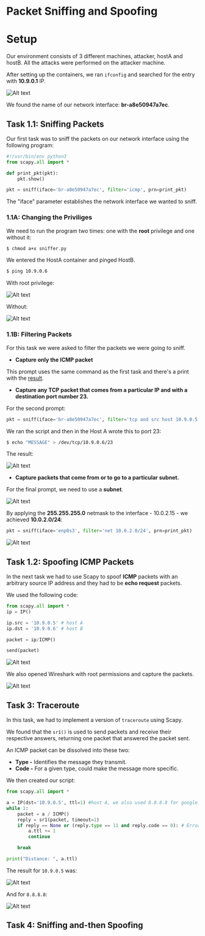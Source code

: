 # Packet Sniffing and Spoofing

# Setup

Our environment consists of 3 different machines, attacker, hostA and hostB. All the attacks were performed on the attacker machine.

After setting up the containers, we ran `ifconfig` and searched for the entry with **10.9.0.1** IP.

![Alt text](./images/image13.png)

We found the name of our network interface: **br-a8e50947a7ec**. 

## Task 1.1: Sniffing Packets

Our first task was to sniff the packets on our network interface using the following program:

```Python
#!/usr/bin/env python3
from scapy.all import *

def print_pkt(pkt):
    pkt.show()

pkt = sniff(iface='br-a8e50947a7ec', filter='icmp', prn=print_pkt)
```

The "iface" parameter establishes the network interface we wanted to sniff.

### 1.1A: Changing the Priviliges

We need to run the program two times: one with the **root** privilege and one without it:

```bash
$ chmod a+x sniffer.py
```
We entered the HostA container and pinged HostB.

```bash
$ ping 10.9.0.6
```

With root privilege:

![Alt text](./images/image13-1.png)

Without:

![Alt text](./images/image13-2.png)

### 1.1B: Filtering Packets

For this task we were asked to filter the packets we were going to sniff.

* **Capture only the ICMP packet**

This prompt uses the same command as the first task and there's a print with the [result](#11a-changing-the-priviliges1.1A).

* **Capture any TCP packet that comes from a particular IP and with a destination port number 23.**

For the second prompt:

```python
pkt = sniff(iface='br-a8e50947a7ec', filter='tcp and src host 10.9.0.5 and dst port 23', prn=print_pkt)
```

We ran the script and then in the Host A wrote this to port 23:

```bash
$ echo "MESSAGE" > /dev/tcp/10.9.0.6/23
```

The result:

![Alt text](./images/image13-3.png)

* **Capture packets that come from or to go to a particular subnet.**

For the final prompt, we need to use a **subnet**.

![Alt text](./images/image13-4.png)


By applying the **255.255.255.0** netmask to the interface - 10.0.2.15 - we achieved **10.0.2.0/24**:

```python
pkt = sniff(iface='enp0s3', filter='net 10.0.2.0/24', prn=print_pkt)
```

![Alt text](./images/image13-5.png)

## Task 1.2: Spoofing ICMP Packets

In the next task we had to use Scapy to spoof **ICMP** packets with an arbitrary source IP address and they had to be **echo request** packets.

We used the following code:

```python
from scapy.all import *
ip = IP()

ip.src = '10.9.0.5' # host A
ip.dst = '10.9.0.6' # host B

packet = ip/ICMP()

send(packet)
```

![Alt text](./images/image13-6.png)

We also opened Wireshark with root permissions and capture the packets.

![Alt text](./images/image13-7.png)

## Task 3: Traceroute

In this task, we had to implement a version of `traceroute` using Scapy.

We found that the `sr1()` is used to send packets and receive their respective answers, returning one packet that answered the packet sent.

An ICMP packet can be dissolved into these two:

* **Type -** Identifies the message they transmit.
* **Code -** For a given type, could make the message more specific.

We then created our script:

```python
from scapy.all import *

a = IP(dst='10.9.0.5', ttl=1) #host A, we also used 8.8.8.8 for google.com
while 1:
    packet = a / ICMP()
    reply = sr1(packet, timeout=1)
    if reply == None or (reply.type == 11 and reply.code == 0): # Error message
        a.ttl += 1
        continue

    break

print("Distance: ", a.ttl)
```

The result for `10.9.0.5` was:

![Alt text](./images/image13-8.png)

And for `8.8.8.8`:

![Alt text](./images/image13-9.png)

## Task 4: Sniffing and-then Spoofing

